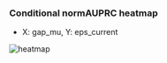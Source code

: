 ### Conditional normAUPRC heatmap

- X: gap_mu, Y: eps_current

![heatmap](/home/elicer/project_0814_2/results/20250818-114738/holdout/conditional_heatmap_gap_mu_vs_eps_current.png)
